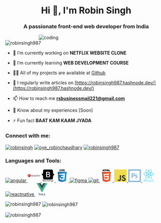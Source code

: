 <h1 align="center">Hi 👋, I'm Robin Singh</h1>
<h3 align="center">A passionate front-end web developer from India</h3>
<img align="right" alt="coding" width="400px" src="https://mir-s3-cdn-cf.behance.net/project_modules/disp/3bab9728898167.55d79cd0b855f.gif">


<p align="left"> <img src="https://komarev.com/ghpvc/?username=robinsingh987&label=Profile%20views&color=0e75b6&style=flat" alt="robinsingh987" /> </p>



- 🔭 I’m currently working on **NETFLIX WEBSITE CLONE**

- 🌱 I’m currently learning **WEB DEVELOPMENT COURSE**

- 👨‍💻 All of my projects are available at [Github](Github)

- 📝 I regularly write articles on [https://robinsingh987.hashnode.dev/](https://robinsingh987.hashnode.dev/)

- 📫 How to reach me **rsbusinessmail221@gmail.com**

- 📄 Know about my experiences [Soon]

- ⚡ Fun fact **BAAT KAM KAAM JYADA**

<h3 align="left">Connect with me:</h3>
<p align="left">
<a href="https://linkedin.com/in/robinsingh" target="blank"><img align="center" src="https://raw.githubusercontent.com/rahuldkjain/github-profile-readme-generator/master/src/images/icons/Social/linked-in-alt.svg" alt="robinsingh" height="30" width="40" /></a>
<a href="https://instagram.com/oye_robinchaudhary" target="blank"><img align="center" src="https://raw.githubusercontent.com/rahuldkjain/github-profile-readme-generator/master/src/images/icons/Social/instagram.svg" alt="oye_robinchaudhary" height="30" width="40" /></a>
<a href="https://hashnode.com/robinsingh987" target="blank"><img align="center" src="https://raw.githubusercontent.com/rahuldkjain/github-profile-readme-generator/master/src/images/icons/Social/hashnode.svg" alt="robinsingh987" height="30" width="40" /></a>
</p>

<h3 align="left">Languages and Tools:</h3>
<p align="left"> <a href="https://angular.io" target="_blank" rel="noreferrer"> <img src="https://angular.io/assets/images/logos/angular/angular.svg" alt="angular" width="40" height="40"/> </a> <a href="https://angular.io" target="_blank" rel="noreferrer"> <img src="https://raw.githubusercontent.com/devicons/devicon/master/icons/angularjs/angularjs-original-wordmark.svg" alt="angularjs" width="40" height="40"/> </a> <a href="https://getbootstrap.com" target="_blank" rel="noreferrer"> <img src="https://raw.githubusercontent.com/devicons/devicon/master/icons/bootstrap/bootstrap-plain-wordmark.svg" alt="bootstrap" width="40" height="40"/> </a> <a href="https://www.w3schools.com/css/" target="_blank" rel="noreferrer"> <img src="https://raw.githubusercontent.com/devicons/devicon/master/icons/css3/css3-original-wordmark.svg" alt="css3" width="40" height="40"/> </a> <a href="https://www.figma.com/" target="_blank" rel="noreferrer"> <img src="https://www.vectorlogo.zone/logos/figma/figma-icon.svg" alt="figma" width="40" height="40"/> </a> <a href="https://git-scm.com/" target="_blank" rel="noreferrer"> <img src="https://www.vectorlogo.zone/logos/git-scm/git-scm-icon.svg" alt="git" width="40" height="40"/> </a> <a href="https://www.w3.org/html/" target="_blank" rel="noreferrer"> <img src="https://raw.githubusercontent.com/devicons/devicon/master/icons/html5/html5-original-wordmark.svg" alt="html5" width="40" height="40"/> </a> <a href="https://developer.mozilla.org/en-US/docs/Web/JavaScript" target="_blank" rel="noreferrer"> <img src="https://raw.githubusercontent.com/devicons/devicon/master/icons/javascript/javascript-original.svg" alt="javascript" width="40" height="40"/> </a> <a href="https://www.photoshop.com/en" target="_blank" rel="noreferrer"> <img src="https://raw.githubusercontent.com/devicons/devicon/master/icons/photoshop/photoshop-line.svg" alt="photoshop" width="40" height="40"/> </a> <a href="https://reactjs.org/" target="_blank" rel="noreferrer"> <img src="https://raw.githubusercontent.com/devicons/devicon/master/icons/react/react-original-wordmark.svg" alt="react" width="40" height="40"/> </a> <a href="https://reactnative.dev/" target="_blank" rel="noreferrer"> <img src="https://reactnative.dev/img/header_logo.svg" alt="reactnative" width="40" height="40"/> </a> <a href="https://vuejs.org/" target="_blank" rel="noreferrer"> <img src="https://raw.githubusercontent.com/devicons/devicon/master/icons/vuejs/vuejs-original-wordmark.svg" alt="vuejs" width="40" height="40"/> </a> </p>

<p><img align="left" src="https://github-readme-stats.vercel.app/api/top-langs?username=robinsingh987&show_icons=true&locale=en&layout=compact" alt="robinsingh987" /></p>

<p>&nbsp;<img align="center" src="https://github-readme-stats.vercel.app/api?username=robinsingh987&show_icons=true&locale=en" alt="robinsingh987" /></p>

<p><img align="center" src="https://github-readme-streak-stats.herokuapp.com/?user=robinsingh987&" alt="robinsingh987" /></p>





